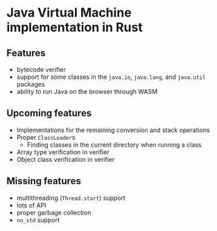 # Java Virtual Machine implementation in Rust

## Features
- bytecode verifier
- support for some classes in the `java.io`, `java.lang`, and `java.util` packages
- ability to run Java on the browser through WASM

## Upcoming features
- Implementations for the remaining conversion and stack operations
- Proper `ClassLoader`s
    - Finding classes in the current directory when running a class
- Array type verification in verifier
- Object class verification in verifier

## Missing features
- multithreading (`Thread.start`) support
- lots of API
- proper garbage collection
- `no_std` support
